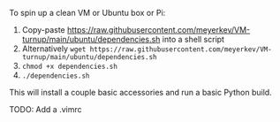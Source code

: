 To spin up a clean VM or Ubuntu box or Pi:

1) Copy-paste https://raw.githubusercontent.com/meyerkev/VM-turnup/main/ubuntu/dependencies.sh into a shell script 
2) Alternatively `wget https://raw.githubusercontent.com/meyerkev/VM-turnup/main/ubuntu/dependencies.sh`
3) `chmod +x dependencies.sh`
4) `./dependencies.sh`

This will install a couple basic accessories and run a basic Python build.  

TODO: Add a .vimrc

